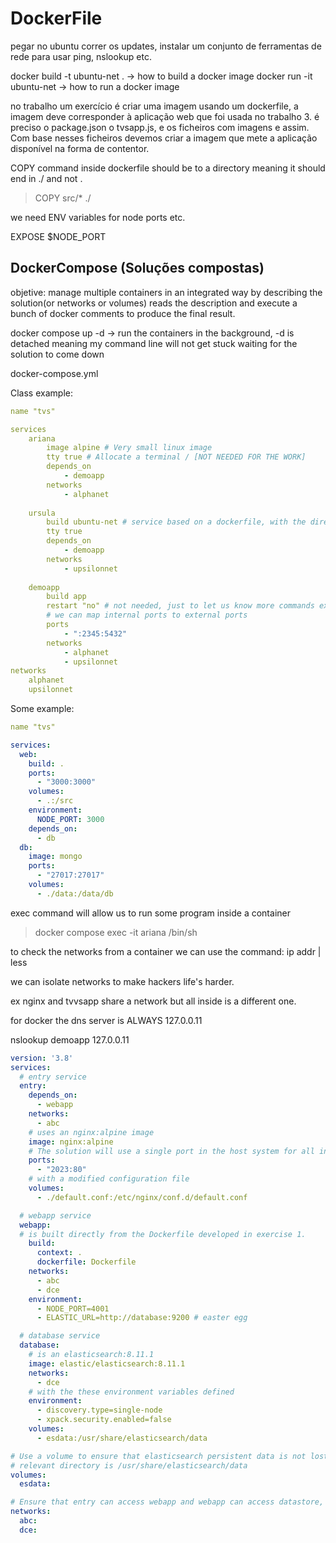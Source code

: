 # DockerFile

pegar no ubuntu correr os updates, instalar um conjunto de ferramentas de rede para usar ping, nslookup etc.

docker build -t ubuntu-net . -> how to build a docker image
docker run -it ubuntu-net -> how to run a docker image

no trabalho um exercício é criar uma imagem usando um dockerfile, a imagem deve corresponder à aplicação web que foi usada no trabalho 3.
é preciso o package.json o tvsapp.js, e os ficheiros com imagens e assim.
Com base nesses ficheiros devemos criar a imagem que mete a aplicação disponível na forma de contentor.

COPY command inside dockerfile should be to a directory meaning it should end in ./ and not .
>COPY src/* ./

we need ENV variables for node ports etc.

EXPOSE $NODE_PORT

## DockerCompose (Soluções compostas)

objetive: manage multiple containers in an integrated way by describing the solution(or networks or volumes)
reads the description and execute a bunch of docker comments to produce the final result.

docker compose up -d -> run the containers in the background, -d is detached meaning my command line will not get stuck waiting for the solution to come down

docker-compose.yml

Class example:

```yml
name "tvs"

services
    ariana
        image alpine # Very small linux image
        tty true # Allocate a terminal / [NOT NEEDED FOR THE WORK]
        depends_on
            - demoapp
        networks
            - alphanet
    
    ursula
        build ubuntu-net # service based on a dockerfile, with the directory for the dockerfile
        tty true
        depends_on
            - demoapp
        networks
            - upsilonnet
    
    demoapp
        build app
        restart "no" # not needed, just to let us know more commands exist
        # we can map internal ports to external ports
        ports
            - ":2345:5432"
        networks
            - alphanet
            - upsilonnet
networks
    alphanet
    upsilonnet
```

Some example:

```yml
name "tvs"

services:
  web:
    build: .
    ports:
      - "3000:3000"
    volumes:
      - .:/src
    environment:
      NODE_PORT: 3000
    depends_on:
      - db
  db:
    image: mongo
    ports:
      - "27017:27017"
    volumes:
      - ./data:/data/db
```

exec command will allow us to run some program inside a container
>docker compose exec -it ariana /bin/sh

to check the networks from a container we can use the command: ip addr | less

we can isolate networks to make hackers life's harder.

ex nginx and tvvsapp share a network but all inside is a different one.

for docker the dns server is ALWAYS 127.0.0.11

nslookup demoapp 127.0.0.11

```yml
version: '3.8'
services:
  # entry service
  entry:
    depends_on:
      - webapp
    networks:
      - abc
    # uses an nginx:alpine image
    image: nginx:alpine
    # The solution will use a single port in the host system for all incoming requests: 2023
    ports:
      - "2023:80"
    # with a modified configuration file
    volumes:
      - ./default.conf:/etc/nginx/conf.d/default.conf

  # webapp service
  webapp:
  # is built directly from the Dockerfile developed in exercise 1.
    build:
      context: .
      dockerfile: Dockerfile
    networks:
      - abc
      - dce
    environment:
      - NODE_PORT=4001
      - ELASTIC_URL=http://database:9200 # easter egg

  # database service
  database:
    # is an elasticsearch:8.11.1
    image: elastic/elasticsearch:8.11.1
    networks:
      - dce
    # with the these environment variables defined
    environment:
      - discovery.type=single-node
      - xpack.security.enabled=false
    volumes:
      - esdata:/usr/share/elasticsearch/data

# Use a volume to ensure that elasticsearch persistent data is not lost between executions. The
# relevant directory is /usr/share/elasticsearch/data
volumes:
  esdata:

# Ensure that entry can access webapp and webapp can access datastore, but entry cannot access datastore
networks:
  abc:
  dce:
```